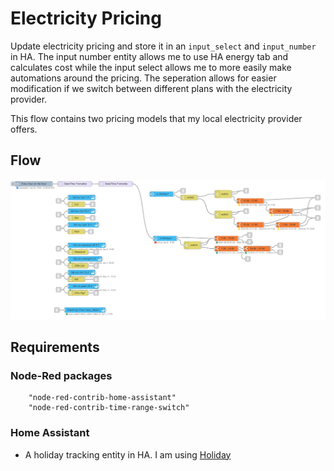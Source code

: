 # Electricity Pricing

Update electricity pricing and store it in an `input_select` and `input_number` in HA. The input number entity allows me to use HA energy tab and calculates cost while the input select allows me to more easily make automations around the pricing. The seperation allows for easier modification if we switch between different plans with the electricity provider.

This flow contains two pricing models that my local electricity provider offers.

## Flow

![Example image](./elecprice.png)


## Requirements

### Node-Red packages

        "node-red-contrib-home-assistant"
        "node-red-contrib-time-range-switch"

### Home Assistant

- A holiday tracking entity in HA. I am using [Holiday](https://www.home-assistant.io/integrations/holiday)
